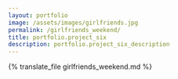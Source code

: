 ```yaml
---
layout: portfolio
image: /assets/images/girlfriends.jpg
permalink: /girlfriends_weekend/
title: portfolio.project_six
description: portfolio.project_six_description
---
```

{% translate_file girlfriends_weekend.md %}
